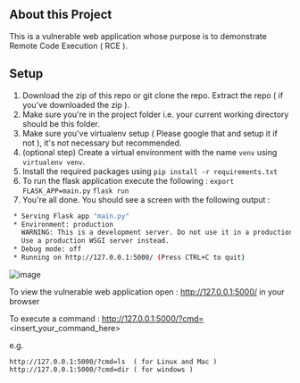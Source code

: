 ## About this Project

This is a vulnerable web application whose purpose is to demonstrate Remote Code Execution ( RCE ).

## Setup
1. Download the zip of this repo or git clone the repo. Extract the repo ( if you've downloaded the zip ).
2. Make sure you're in the project folder i.e. your current working directory should be this folder.
3. Make sure you've virtualenv setup ( Please google that and setup it if not ), it's not necessary but recommended.
4. (optional step) Create a virtual environment with the name `venv` using `virtualenv venv`.
5. Install the required packages using `pip install -r requirements.txt`
6. To run the flask application execute the following : 
    `export FLASK_APP=main.py` 
    `flask run`
7. You're all done. 
You should see a screen with the following output : 
```bash
 * Serving Flask app "main.py"
 * Environment: production
   WARNING: This is a development server. Do not use it in a production deployment.
   Use a production WSGI server instead.
 * Debug mode: off
 * Running on http://127.0.0.1:5000/ (Press CTRL+C to quit)
```
![image](https://user-images.githubusercontent.com/17861054/82240641-62ae8e00-9958-11ea-8dba-977b1c16c9b9.png)



To view the vulnerable web application open : http://127.0.0.1:5000/ in your browser

To execute a command : http://127.0.0.1:5000/?cmd=<insert_your_command_here>

e.g.

    http://127.0.0.1:5000/?cmd=ls  ( for Linux and Mac )
    http://127.0.0.1:5000/?cmd=dir ( for windows )

